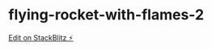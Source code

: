 # flying-rocket-with-flames-2

[Edit on StackBlitz ⚡️](https://stackblitz.com/edit/flying-rocket-with-flames-2)